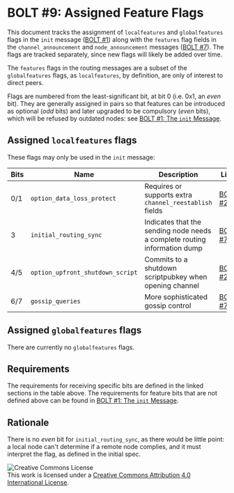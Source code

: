 # BOLT #9: Assigned Feature Flags

This document tracks the assignment of `localfeatures` and `globalfeatures`
flags in the `init` message ([BOLT #1](01-messaging.md)) along with the
`features` flag fields in the `channel_announcement` and `node_announcement`
messages ([BOLT #7](07-routing-gossip.md)).
The flags are tracked separately, since new flags will likely be added over time.

The `features` flags in the routing messages are a subset of the
`globalfeatures` flags, as `localfeatures`, by definition, are only of interest
to direct peers.

Flags are numbered from the least-significant bit, at bit 0 (i.e. 0x1,
an _even_ bit). They are generally assigned in pairs so that features
can be introduced as optional (_odd_ bits) and later upgraded to be compulsory
(_even_ bits), which will be refused by outdated nodes:
see [BOLT #1: The `init` Message](01-messaging.md#the-init-message).

## Assigned `localfeatures` flags

These flags may only be used in the `init` message:

| Bits | Name                             | Description                                                               | Link                                                    |
|------|----------------------------------|---------------------------------------------------------------------------|---------------------------------------------------------|
| 0/1  | `option_data_loss_protect`       | Requires or supports extra `channel_reestablish` fields                   | [BOLT #2](02-peer-protocol.md#message-retransmission)   |
| 3    | `initial_routing_sync`           | Indicates that the sending node needs a complete routing information dump | [BOLT #7](07-routing-gossip.md#initial-sync)            |
| 4/5  | `option_upfront_shutdown_script` | Commits to a shutdown scriptpubkey when opening channel                   | [BOLT #2](02-peer-protocol.md#the-open_channel-message) |
| 6/7  | `gossip_queries`                 | More sophisticated gossip control                                         | [BOLT #7](07-routing-gossip.md#query-messages)          |

## Assigned `globalfeatures` flags

There are currently no `globalfeatures` flags.

## Requirements

The requirements for receiving specific bits are defined in the linked sections in the table above.
The requirements for feature bits that are not defined
above can be found in [BOLT #1: The `init` Message](01-messaging.md#the-init-message).

## Rationale

There is no _even_ bit for `initial_routing_sync`, as there would be little
point: a local node can't determine if a remote node complies, and it must
interpret the flag, as defined in the initial spec.

![Creative Commons License](https://i.creativecommons.org/l/by/4.0/88x31.png "License CC-BY")
<br>
This work is licensed under a [Creative Commons Attribution 4.0 International License](http://creativecommons.org/licenses/by/4.0/).
